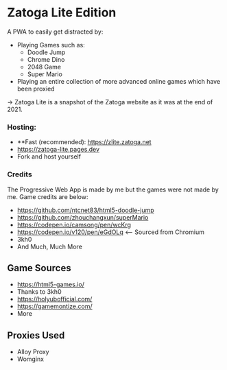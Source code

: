 # Zatoga Lite Edition
A PWA to easily get distracted by:
* Playing Games such as: 
  * Doodle Jump
  * Chrome Dino
  * 2048 Game
  * Super Mario
* Playing an entire collection of more advanced online games which have been proxied

-> Zatoga Lite is a snapshot of the Zatoga website as it was at the end of 2021.

### Hosting:
* **Fast (recommended): https://zlite.zatoga.net
* https://zatoga-lite.pages.dev
* Fork and host yourself

### Credits
The Progressive Web App is made by me but the games were not made by me. Game credits are below:
* https://github.com/ntcnet83/html5-doodle-jump
* https://github.com/zhouchangxun/superMario
* https://codepen.io/camsong/pen/wcKrg
* https://codepen.io/v120/pen/eGdOLq <-- Sourced from Chromium
* 3kh0
* And Much, Much More
## Game Sources
* https://html5-games.io/
* Thanks to 3kh0
* https://holyubofficial.com/
* https://gamemontize.com/
* More
## Proxies Used
* Alloy Proxy
* Womginx

